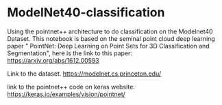 # ModelNet40-classification

Using the pointnet++ architecture to do classification on the Modelnet40 Dataset.
This notebook is based on the seminal point cloud deep learning paper " PointNet: Deep Learning on Point Sets for 3D Classification and Segmentation", here is the link to this paper:
https://arxiv.org/abs/1612.00593

Link to the dataset.
https://modelnet.cs.princeton.edu/

link to the pointnet++ code on keras website:
https://keras.io/examples/vision/pointnet/

